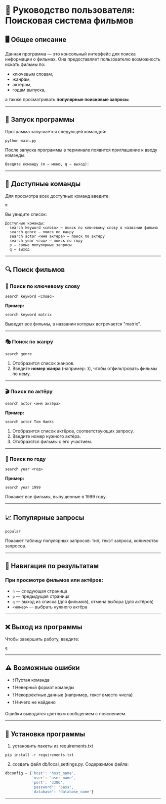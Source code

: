 
# 📘 Руководство пользователя: Поисковая система фильмов

## 🖥️ Общее описание

Данная программа — это консольный интерфейс для поиска информации о фильмах. Она предоставляет пользователю возможность искать фильмы по:

- ключевым словам,
- жанрам,
- актёрам,
- годам выпуска,

а также просматривать **популярные поисковые запросы**.

---

## 🔧 Запуск программы

Программа запускается следующей командой:

```
python main.py
```

После запуска программы в терминале появится приглашение к вводу команды:

```
Введите команду (m — меню, q — выход):
```

---

## 📜 Доступные команды

Для просмотра всех доступных команд введите:

```
m
```

Вы увидите список:

```
Доступные команды:
  search keyword <слово> — поиск по ключевому слову в названии фильма
  search genre — поиск по жанру
  search actor <имя актёра> — поиск по актёру
  search year <год> — поиск по году
  p — самые популярные запросы
  q — выход
```

---

## 🔍 Поиск фильмов

### 🔑 Поиск по ключевому слову

```
search keyword <слово>
```

**Пример:**
```
search keyword matrix
```

Выведет все фильмы, в названии которых встречается "matrix".

---

### 🎭 Поиск по жанру

```
search genre
```

1. Отобразится список жанров.
2. Введите **номер жанра** (например: `3`), чтобы отфильтровать фильмы по нему.

---

### 🎬 Поиск по актёру

```
search actor <имя актёра>
```

**Пример:**
```
search actor Tom Hanks
```

1. Отобразится список актёров, соответствующих запросу.
2. Введите номер нужного актёра.
3. Отобразятся фильмы с его участием.

---

### 📆 Поиск по году

```
search year <год>
```

**Пример:**
```
search year 1999
```

Покажет все фильмы, выпущенные в 1999 году.

---

## 📈 Популярные запросы

```
popular
```

Покажет таблицу популярных запросов: тип, текст запроса, количество запросов.

---

## 📄 Навигация по результатам

### При просмотре фильмов или актёров:

- `n` — следующая страница
- `p` — предыдущая страница
- `q` — выход из списка (для фильмов), отмена выбора (для актёров)
- `<номер>` — выбрать нужного актёра

---

## ❌ Выход из программы

Чтобы завершить работу, введите:

```
q
```

---

## ⚠️ Возможные ошибки

- ❗ Пустая команда
- ❗ Неверный формат команды
- ❗ Некорректные данные (например, текст вместо числа)
- ❗ Ничего не найдено

Ошибки выводятся цветным сообщением с пояснением.

---

## 🧩 Установка программы

1. установить пакеты из requirements.txt

```
pip install -r requirements.txt
```

2. создать файл db/local_settings.py.
Содержимое файла:

```js
dbconfig = {'host': 'host_name',
            'user': 'user_name',
            'port': '3306',
            'password': 'pass',
            'database': 'database_name'}
```

---
